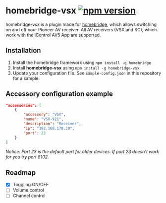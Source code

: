 # homebridge-vsx [![npm version](https://badge.fury.io/js/homebridge-vsx.svg)](https://badge.fury.io/js/homebridge-vsx)

homebridge-vsx is a plugin made for [homebridge](https://github.com/nfarina/homebridge),
which allows switching on and off your Pioneer AV receiver. All AV receivers (VSX and SC),
which work with the iControl AV5 App are supported.

## Installation

1. Install the homebridge framework using `npm install -g homebridge`
2. Install **homebridge-vsx** using `npm install -g homebridge-vsx`
3. Update your configuration file. See `sample-config.json` in this repository for a sample. 

## Accessory configuration example
```json
"accessories": [
	{
		"accessory": "VSX",
		"name": "VSX-921",
		"description": "Receiver",
		"ip": "192.168.178.20",
		"port": 23
	}
]
```

*Notice: Port 23 is the default port for older devices. If port 23 doesn't work for you try port 8102.*

## Roadmap

- [x] Toggling ON/OFF
- [ ] Volume control
- [ ] Channel control
